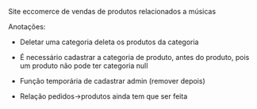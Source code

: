 Site eccomerce de vendas de produtos relacionados a músicas

Anotações:
- Deletar uma categoria deleta os produtos da categoria
- É necessário cadastrar a categoria de produto, antes do produto, pois um produto não pode ter categoria null
- Função temporária de cadastrar admin (remover depois)

- Relação pedidos->produtos ainda tem que ser feita

